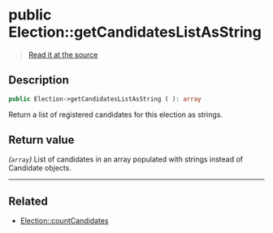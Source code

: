 # public Election::getCandidatesListAsString

> [Read it at the source](https://github.com/julien-boudry/Condorcet/blob/master/src/ElectionProcess/CandidatesProcess.php#L60)

## Description    

```php
public Election->getCandidatesListAsString ( ): array
```

Return a list of registered candidates for this election as strings.


## Return value   

*(`array`)* List of candidates in an array populated with strings instead of Candidate objects.


---------------------------------------

## Related

* [Election::countCandidates](/Docs/api-reference/Election%20Class/Election--countCandidates.md)    
